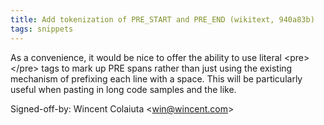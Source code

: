 ```yaml
---
title: Add tokenization of PRE_START and PRE_END (wikitext, 940a83b)
tags: snippets
---
```


As a convenience, it would be nice to offer the ability to use literal &lt;pre&gt;&lt;/pre&gt; tags to mark up PRE spans rather than just using the existing mechanism of prefixing each line with a space. This will be particularly useful when pasting in long code samples and the like.

Signed-off-by: Wincent Colaiuta &lt;win@wincent.com&gt;
